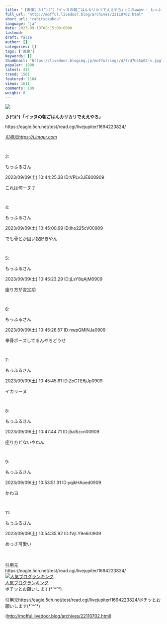 ```yaml
---
title: "【画像】彡(^)(^)「イッヌの朝ごはんカリカリでええやろ」←これwwww : もっふるちゃんねる"
full_url: "http://mofful.livedoor.blog/archives/22110702.html"
short_url: "rabitsokuhou"
language: "ja"
date: 2023-09-10T08:15:00+0900
lastmod: 
draft: false
author: []
categories: []
tags: ['画像']
keywords: []
thumbnail: "https://livedoor.blogimg.jp/mofful/imgs/4/7/47b45a62-s.jpg"
popular: 1990
latest: 415
trend: 1501
featured: 1104
views: 1611
comments: 109
weight: 8
---
```


![](https://livedoor.blogimg.jp/mofful/imgs/4/7/47b45a62-s.jpg)

<div><p><b><p>彡(^)(^)「イッヌの朝ごはんカリカリでええやろ」</p></b> https://eagle.5ch.net/test/read.cgi/livejupiter/1694223824/</p><a href='https://i.imgur.com/3pjXsJt.jpg' target='_blank' title=''><i><p>引用元https://i.imgur.com</p></i></a><br><p class='t_h'>2: <p>もっふるさん</p> <p> 2023/09/09(土) 10:44:25.38 ID:VPLv3JE800909</p></p> <p class='t_b'> これは何ーヌ？ </p><br> <p class='t_h'>4: <p>もっふるさん</p> <p> 2023/09/09(土) 10:45:00.99 ID:lho225cV00909</p></p> <p class='t_b'> でも骨とか固い奴好きやん </p><br> <p class='t_h'>5: <p>もっふるさん</p> <p> 2023/09/09(土) 10:45:23.29 ID:jLsY8qAjM0909</p></p> <p class='t_b'> 座り方が変定期 </p><br> <p class='t_h'>6: <p>もっふるさん</p> <p> 2023/09/09(土) 10:45:26.57 ID:nwpGMINJa0909</p></p> <p class='t_b'> 拳骨ポーズしてるんやろどうせ </p><br> <p class='t_h'>7: <p>もっふるさん</p> <p> 2023/09/09(土) 10:45:45.61 ID:ZoCTE6jJp0909</p></p> <p class='t_b'> イカリーヌ </p><br> <p class='t_h'>8: <p>もっふるさん</p> <p> 2023/09/09(土) 10:47:44.71 ID:j5al5zcn00909</p></p> <p class='t_b'> 座り方どないやねん </p><br> <p class='t_h'>9: <p>もっふるさん</p> <p> 2023/09/09(土) 10:53:51.31 ID:yqikHAoed0909</p></p> <p class='t_b'> かわヨ </p><br> <p class='t_h'>11: <p>もっふるさん</p> <p> 2023/09/09(土) 10:54:35.92 ID:fVjLY9e6r0909</p></p> <p class='t_b'> めっさ可愛い </p><br> <br>引用元<br>https://eagle.5ch.net/test/read.cgi/livejupiter/1694223824/<br><a href='//blog.with2.net/link/?2036932'><img src='https://blog.with2.net/img/banner/banner_21.gif' title='人気ブログランキング'></a><br><a href='//blog.with2.net/link/?2036932'>人気ブログランキング</a><br>ポチッとお願いします(*´꒳`*)<br><img border='0' width='1' height='1' src='https://www11.a8.net/0.gif?a8mat=3BDUGQ+4RHMA+2HOM+BS629' alt=''> <p>引用元https://eagle.5ch.net/test/read.cgi/livejupiter/1694223824/ポチッとお願いします(*´꒳`*)</p></div>

(http://mofful.livedoor.blog/archives/22110702.html)
